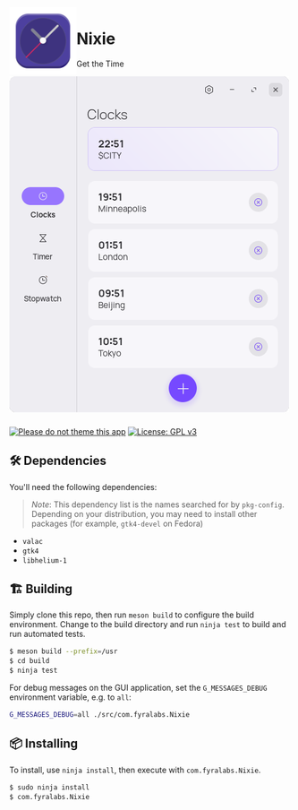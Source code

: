 <img align="left" style="vertical-align: middle" width="120" height="120" src="data/icons/128/com.fyralabs.Nixie.svg">

# Nixie

Get the Time

![Screenshot](data/shot.png)

###

[![Please do not theme this app](https://stopthemingmy.app/badge.svg)](https://stopthemingmy.app)
[![License: GPL v3](https://img.shields.io/badge/License-GPL%20v3-blue.svg)](http://www.gnu.org/licenses/gpl-3.0)

## 🛠️ Dependencies

You'll need the following dependencies:

> _Note_: This dependency list is the names searched for by `pkg-config`. Depending on your distribution, you may need to install other packages (for example, `gtk4-devel` on Fedora)

- `valac`
- `gtk4`
- `libhelium-1`

## 🏗️ Building

Simply clone this repo, then run `meson build` to configure the build environment. Change to the build directory and run `ninja test` to build and run automated tests.

```bash
$ meson build --prefix=/usr
$ cd build
$ ninja test
```

For debug messages on the GUI application, set the `G_MESSAGES_DEBUG` environment variable, e.g. to `all`:

```bash
G_MESSAGES_DEBUG=all ./src/com.fyralabs.Nixie
```

## 📦 Installing

To install, use `ninja install`, then execute with `com.fyralabs.Nixie`.

```bash
$ sudo ninja install
$ com.fyralabs.Nixie
```
